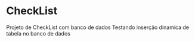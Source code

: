 # CheckList
Projeto de CheckList com banco de dados
Testando inserção dinamica de tabela no banco de dados
